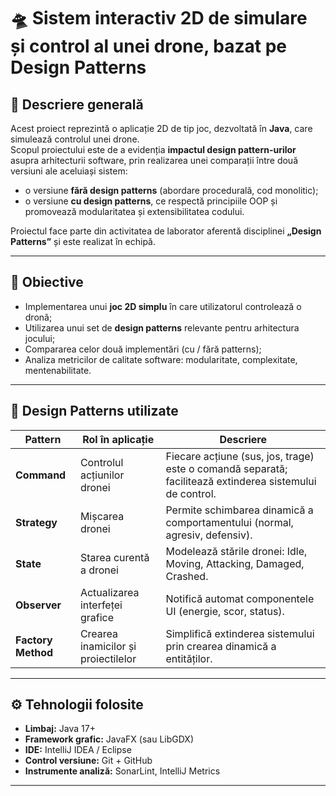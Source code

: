 # 🛸 Sistem interactiv 2D de simulare și control al unei drone, bazat pe Design Patterns

## 📖 Descriere generală

Acest proiect reprezintă o aplicație 2D de tip joc, dezvoltată în **Java**, care simulează controlul unei drone.  
Scopul proiectului este de a evidenția **impactul design pattern-urilor** asupra arhitecturii software, prin realizarea unei comparații între două versiuni ale aceluiași sistem:
- o versiune **fără design patterns** (abordare procedurală, cod monolitic);
- o versiune **cu design patterns**, ce respectă principiile OOP și promovează modularitatea și extensibilitatea codului.

Proiectul face parte din activitatea de laborator aferentă disciplinei **„Design Patterns”** și este realizat în echipă.

---

## 🎯 Obiective

- Implementarea unui **joc 2D simplu** în care utilizatorul controlează o dronă;
- Utilizarea unui set de **design patterns** relevante pentru arhitectura jocului;
- Compararea celor două implementări (cu / fără patterns);
- Analiza metricilor de calitate software: modularitate, complexitate, mentenabilitate.

---

## 🧩 Design Patterns utilizate

| Pattern | Rol în aplicație | Descriere |
|----------|------------------|------------|
| **Command** | Controlul acțiunilor dronei | Fiecare acțiune (sus, jos, trage) este o comandă separată; facilitează extinderea sistemului de control. |
| **Strategy** | Mișcarea dronei | Permite schimbarea dinamică a comportamentului (normal, agresiv, defensiv). |
| **State** | Starea curentă a dronei | Modelează stările dronei: Idle, Moving, Attacking, Damaged, Crashed. |
| **Observer** | Actualizarea interfeței grafice | Notifică automat componentele UI (energie, scor, status). |
| **Factory Method** | Crearea inamicilor și proiectilelor | Simplifică extinderea sistemului prin crearea dinamică a entităților. |

---
## ⚙️ Tehnologii folosite

- **Limbaj:** Java 17+  
- **Framework grafic:** JavaFX (sau LibGDX)  
- **IDE:** IntelliJ IDEA / Eclipse  
- **Control versiune:** Git + GitHub  
- **Instrumente analiză:** SonarLint, IntelliJ Metrics  

---
